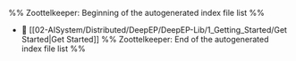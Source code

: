 %% Zoottelkeeper: Beginning of the autogenerated index file list  %%
- 📄 [[02-AISystem/Distributed/DeepEP/DeepEP-Lib/1_Getting_Started/Get Started|Get Started]]
%% Zoottelkeeper: End of the autogenerated index file list  %%
